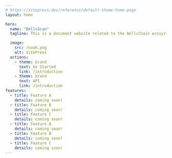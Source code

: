 ```yaml
---
# https://vitepress.dev/reference/default-theme-home-page
layout: home

hero:
  name: "BellsScan"
  tagline: This is a document website related to the BellsChain ecosystem.

  image:
    src: /nook.png
    alt: VitePress
  actions:
    - theme: brand
      text: Go Started
      link: /introduction
    - theme: brand
      text: API
      link: /introduction
features:
  - title: Feature A
    details: coming soon!
  - title: Feature B
    details: coming soon!
  - title: Feature C
    details: coming soon!
  - title: Feature A
    details: coming soon!
  - title: Feature B
    details: coming soon!
  - title: Feature C
    details: coming soon!
---
```


